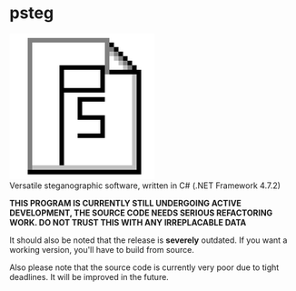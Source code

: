# psteg
![psteg logo](/psteg-logo.png?raw=true)<br>
Versatile steganographic software, written in C# (.NET Framework 4.7.2)

**THIS PROGRAM IS CURRENTLY STILL UNDERGOING ACTIVE DEVELOPMENT, THE SOURCE CODE NEEDS SERIOUS REFACTORING WORK. DO NOT TRUST THIS WITH ANY IRREPLACABLE DATA**

It should also be noted that the release is **severely** outdated. If you want a working version, you'll have to build from source.

Also please note that the source code is currently very poor due to tight deadlines. It will be improved in the future.
